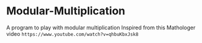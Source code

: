 # Modular-Multiplication
A program to play with modular multiplication
Inspired from this Mathologer video `https://www.youtube.com/watch?v=qhbuKbxJsk8` 

